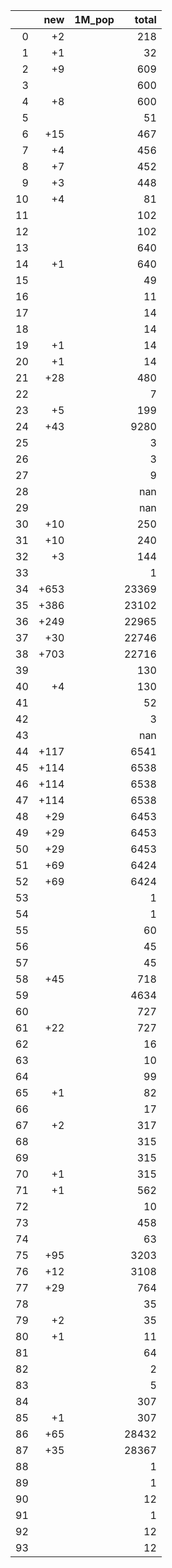 |    |   new | 1M_pop   |   total |
|---:|------:|:---------|--------:|
|  0 |    +2 |          |     218 |
|  1 |    +1 |          |      32 |
|  2 |    +9 |          |     609 |
|  3 |       |          |     600 |
|  4 |    +8 |          |     600 |
|  5 |       |          |      51 |
|  6 |   +15 |          |     467 |
|  7 |    +4 |          |     456 |
|  8 |    +7 |          |     452 |
|  9 |    +3 |          |     448 |
| 10 |    +4 |          |      81 |
| 11 |       |          |     102 |
| 12 |       |          |     102 |
| 13 |       |          |     640 |
| 14 |    +1 |          |     640 |
| 15 |       |          |      49 |
| 16 |       |          |      11 |
| 17 |       |          |      14 |
| 18 |       |          |      14 |
| 19 |    +1 |          |      14 |
| 20 |    +1 |          |      14 |
| 21 |   +28 |          |     480 |
| 22 |       |          |       7 |
| 23 |    +5 |          |     199 |
| 24 |   +43 |          |    9280 |
| 25 |       |          |       3 |
| 26 |       |          |       3 |
| 27 |       |          |       9 |
| 28 |       |          |     nan |
| 29 |       |          |     nan |
| 30 |   +10 |          |     250 |
| 31 |   +10 |          |     240 |
| 32 |    +3 |          |     144 |
| 33 |       |          |       1 |
| 34 |  +653 |          |   23369 |
| 35 |  +386 |          |   23102 |
| 36 |  +249 |          |   22965 |
| 37 |   +30 |          |   22746 |
| 38 |  +703 |          |   22716 |
| 39 |       |          |     130 |
| 40 |    +4 |          |     130 |
| 41 |       |          |      52 |
| 42 |       |          |       3 |
| 43 |       |          |     nan |
| 44 |  +117 |          |    6541 |
| 45 |  +114 |          |    6538 |
| 46 |  +114 |          |    6538 |
| 47 |  +114 |          |    6538 |
| 48 |   +29 |          |    6453 |
| 49 |   +29 |          |    6453 |
| 50 |   +29 |          |    6453 |
| 51 |   +69 |          |    6424 |
| 52 |   +69 |          |    6424 |
| 53 |       |          |       1 |
| 54 |       |          |       1 |
| 55 |       |          |      60 |
| 56 |       |          |      45 |
| 57 |       |          |      45 |
| 58 |   +45 |          |     718 |
| 59 |       |          |    4634 |
| 60 |       |          |     727 |
| 61 |   +22 |          |     727 |
| 62 |       |          |      16 |
| 63 |       |          |      10 |
| 64 |       |          |      99 |
| 65 |    +1 |          |      82 |
| 66 |       |          |      17 |
| 67 |    +2 |          |     317 |
| 68 |       |          |     315 |
| 69 |       |          |     315 |
| 70 |    +1 |          |     315 |
| 71 |    +1 |          |     562 |
| 72 |       |          |      10 |
| 73 |       |          |     458 |
| 74 |       |          |      63 |
| 75 |   +95 |          |    3203 |
| 76 |   +12 |          |    3108 |
| 77 |   +29 |          |     764 |
| 78 |       |          |      35 |
| 79 |    +2 |          |      35 |
| 80 |    +1 |          |      11 |
| 81 |       |          |      64 |
| 82 |       |          |       2 |
| 83 |       |          |       5 |
| 84 |       |          |     307 |
| 85 |    +1 |          |     307 |
| 86 |   +65 |          |   28432 |
| 87 |   +35 |          |   28367 |
| 88 |       |          |       1 |
| 89 |       |          |       1 |
| 90 |       |          |      12 |
| 91 |       |          |       1 |
| 92 |       |          |      12 |
| 93 |       |          |      12 |